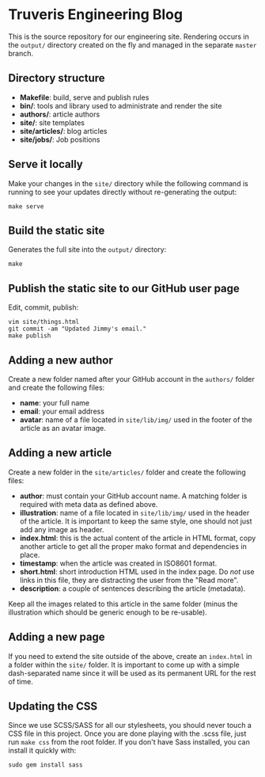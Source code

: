 # Truveris Engineering Blog

This is the source repository for our engineering site.  Rendering occurs in
the `output/` directory created on the fly and managed in the separate `master`
branch.


## Directory structure
 * **Makefile**:       build, serve and publish rules
 * **bin/**:           tools and library used to administrate and render the site
 * **authors/**:       article authors
 * **site/**:          site templates
 * **site/articles/**: blog articles
 * **site/jobs/**:     Job positions


## Serve it locally
Make your changes in the `site/` directory while the following command is
running to see your updates directly without re-generating the output:

```shell
make serve
```


## Build the static site
Generates the full site into the `output/` directory:

```shell
make
```


## Publish the static site to our GitHub user page
Edit, commit, publish:

```shell
vim site/things.html
git commit -am "Updated Jimmy's email."
make publish
```


## Adding a new author
Create a new folder named after your GitHub account in the `authors/`
folder and create the following files:
 * **name**: your full name
 * **email**: your email address
 * **avatar**: name of a file located in `site/lib/img/` used in the footer of
       the article as an avatar image.


## Adding a new article
Create a new folder in the `site/articles/` folder and create the following files:
 * **author**: must contain your GitHub account name. A matching folder is
       required with meta data as defined above.
 * **illustration**: name of a file located in `site/lib/img/` used in the
       header of the article.  It is important to keep the same style, one
       should not just add any image as header.
 * **index.html**: this is the actual content of the article in HTML format,
       copy another article to get all the proper mako format and dependencies
       in place.
 * **timestamp**: when the article was created in ISO8601 format.
 * **short.html**: short introduction HTML used in the index page. Do *not* use
       links in this file, they are distracting the user from the "Read more".
 * **description**: a couple of sentences describing the article (metadata).

Keep all the images related to this article in the same folder (minus the
illustration which should be generic enough to be re-usable).


## Adding a new page
If you need to extend the site outside of the above, create an `index.html` in
a folder within the `site/` folder.  It is important to come up with a simple
dash-separated name since it will be used as its permanent URL for the rest of
time.


## Updating the CSS
Since we use SCSS/SASS for all our stylesheets, you should never touch a CSS
file in this project. Once you are done playing with the .scss file, just run
`make css` from the root folder.  If you don't have Sass installed, you can
install it quickly with:

```
sudo gem install sass
```
